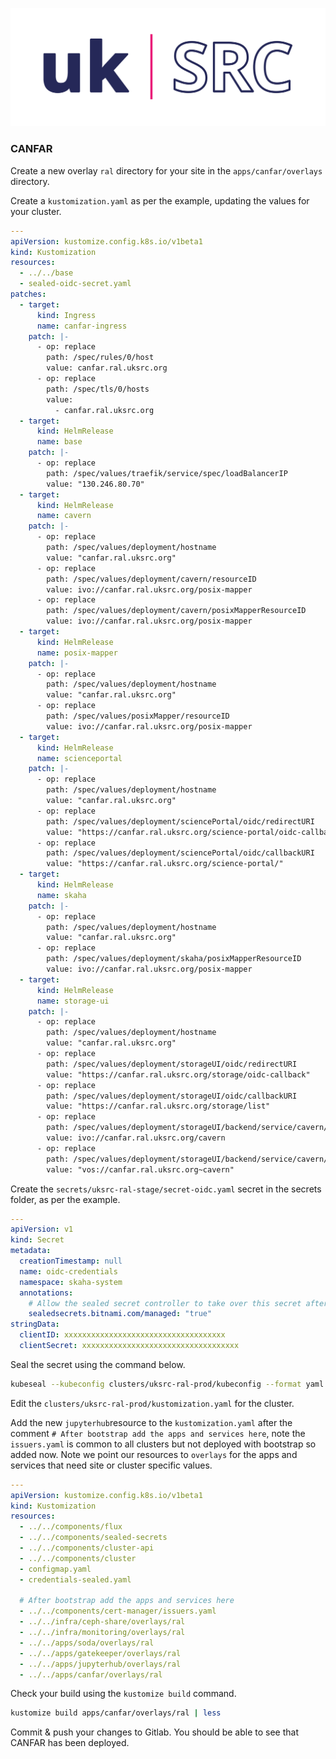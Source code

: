 ![Local Image](images/SKAO_ukSRC_logo_nostrapline_colour_rgb.png)
### CANFAR

Create a new overlay `ral` directory for your site in the `apps/canfar/overlays` directory.

Create a `kustomization.yaml` as per the example,  updating the values for your cluster.

```yaml
---
apiVersion: kustomize.config.k8s.io/v1beta1
kind: Kustomization
resources:
  - ../../base
  - sealed-oidc-secret.yaml
patches:
  - target:
      kind: Ingress
      name: canfar-ingress
    patch: |-
      - op: replace
        path: /spec/rules/0/host
        value: canfar.ral.uksrc.org
      - op: replace
        path: /spec/tls/0/hosts
        value:
          - canfar.ral.uksrc.org
  - target:
      kind: HelmRelease
      name: base
    patch: |-
      - op: replace
        path: /spec/values/traefik/service/spec/loadBalancerIP
        value: "130.246.80.70"
  - target:
      kind: HelmRelease
      name: cavern
    patch: |-
      - op: replace
        path: /spec/values/deployment/hostname    
        value: "canfar.ral.uksrc.org"
      - op: replace
        path: /spec/values/deployment/cavern/resourceID
        value: ivo://canfar.ral.uksrc.org/posix-mapper
      - op: replace
        path: /spec/values/deployment/cavern/posixMapperResourceID
        value: ivo://canfar.ral.uksrc.org/posix-mapper
  - target:
      kind: HelmRelease
      name: posix-mapper
    patch: |-
      - op: replace
        path: /spec/values/deployment/hostname
        value: "canfar.ral.uksrc.org"
      - op: replace
        path: /spec/values/posixMapper/resourceID
        value: ivo://canfar.ral.uksrc.org/posix-mapper
  - target:
      kind: HelmRelease
      name: scienceportal
    patch: |-
      - op: replace
        path: /spec/values/deployment/hostname
        value: "canfar.ral.uksrc.org"
      - op: replace
        path: /spec/values/deployment/sciencePortal/oidc/redirectURI
        value: "https://canfar.ral.uksrc.org/science-portal/oidc-callback"
      - op: replace
        path: /spec/values/deployment/sciencePortal/oidc/callbackURI
        value: "https://canfar.ral.uksrc.org/science-portal/"
  - target:
      kind: HelmRelease
      name: skaha
    patch: |-
      - op: replace
        path: /spec/values/deployment/hostname
        value: "canfar.ral.uksrc.org"
      - op: replace
        path: /spec/values/deployment/skaha/posixMapperResourceID
        value: ivo://canfar.ral.uksrc.org/posix-mapper
  - target:
      kind: HelmRelease
      name: storage-ui
    patch: |-
      - op: replace
        path: /spec/values/deployment/hostname
        value: "canfar.ral.uksrc.org"
      - op: replace
        path: /spec/values/deployment/storageUI/oidc/redirectURI
        value: "https://canfar.ral.uksrc.org/storage/oidc-callback"
      - op: replace
        path: /spec/values/deployment/storageUI/oidc/callbackURI
        value: "https://canfar.ral.uksrc.org/storage/list"
      - op: replace
        path: /spec/values/deployment/storageUI/backend/service/cavern/resourceID
        value: ivo://canfar.ral.uksrc.org/cavern
      - op: replace
        path: /spec/values/deployment/storageUI/backend/service/cavern/nodeURIPrefix
        value: "vos://canfar.ral.uksrc.org~cavern"
```

Create the `secrets/uksrc-ral-stage/secret-oidc.yaml` secret in the secrets folder, as per the example.

```yaml
---
apiVersion: v1
kind: Secret
metadata:
  creationTimestamp: null
  name: oidc-credentials
  namespace: skaha-system
  annotations:
    # Allow the sealed secret controller to take over this secret after bootstrapping
    sealedsecrets.bitnami.com/managed: "true"
stringData:
  clientID: xxxxxxxxxxxxxxxxxxxxxxxxxxxxxxxxxxxx
  clientSecret: xxxxxxxxxxxxxxxxxxxxxxxxxxxxxxxxxxx
```

Seal the secret using the command below.

```sh
kubeseal --kubeconfig clusters/uksrc-ral-prod/kubeconfig --format yaml --controller-name sealed-secrets --controller-namespace sealed-secrets-system --secret-file secrets/uksrc-ral-stage/secret-oidc.yaml --sealed-secret-file apps/canfar/overlays/ral-stage/sealed-oidc-secret.yaml
```

Edit the `clusters/uksrc-ral-prod/kustomization.yaml` for the cluster.

Add the new `jupyterhub`resource to the `kustomization.yaml` after the comment `# After bootstrap add the apps and services here`, note the `issuers.yaml` is common to all clusters but not deployed with bootstrap so added now. Note we point our resources to `overlays` for the apps and services that need site or cluster specific values.

```yaml
---
apiVersion: kustomize.config.k8s.io/v1beta1
kind: Kustomization
resources:
  - ../../components/flux
  - ../../components/sealed-secrets
  - ../../components/cluster-api
  - ../../components/cluster
  - configmap.yaml
  - credentials-sealed.yaml

  # After bootstrap add the apps and services here
  - ../../components/cert-manager/issuers.yaml
  - ../../infra/ceph-share/overlays/ral
  - ../../infra/monitoring/overlays/ral
  - ../../apps/soda/overlays/ral
  - ../../apps/gatekeeper/overlays/ral
  - ../../apps/jupyterhub/overlays/ral
  - ../../apps/canfar/overlays/ral
```


Check your build using the `kustomize build` command. 

```sh
kustomize build apps/canfar/overlays/ral | less
```

Commit & push your changes to Gitlab. You should be able to see that CANFAR has been deployed.
